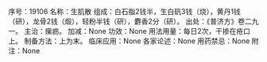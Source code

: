 序号：19106
名称：生肌散
组成：白石脂2钱半，生白矾3钱（烧），黄丹1钱（研），龙骨2钱（煅），轻粉半钱（研），麝香2分（研）。
出处：《普济方》卷二九一。
主治：瘰疬。
加减：None
功效：None
用法用量：每日2次，干掺在疮口上。
制备方法：上为末。
临床应用：None
各家论述：None
用药禁忌：None
附注：None
